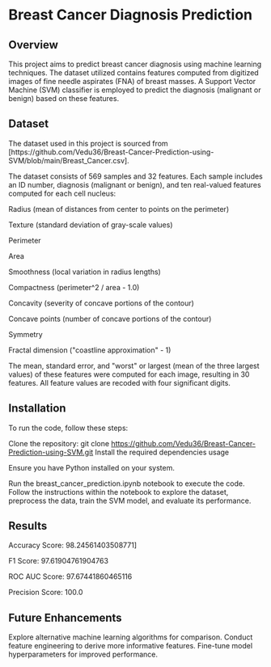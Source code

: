 <h1>Breast Cancer Diagnosis Prediction</h1>

<h2>Overview</h2>
This project aims to predict breast cancer diagnosis using machine learning techniques. The dataset utilized contains features computed from digitized images of fine needle aspirates (FNA) of breast masses. A Support Vector Machine (SVM) classifier is employed to predict the diagnosis (malignant or benign) based on these features.

<h2>Dataset</h2>
The dataset used in this project is sourced from [https://github.com/Vedu36/Breast-Cancer-Prediction-using-SVM/blob/main/Breast_Cancer.csv].

The dataset consists of 569 samples and 32 features. Each sample includes an ID number, diagnosis (malignant or benign), and ten real-valued features computed for each cell nucleus:

Radius (mean of distances from center to points on the perimeter)

Texture (standard deviation of gray-scale values)

Perimeter

Area

Smoothness (local variation in radius lengths)

Compactness (perimeter^2 / area - 1.0)

Concavity (severity of concave portions of the contour)

Concave points (number of concave portions of the contour)

Symmetry

Fractal dimension ("coastline approximation" - 1)

The mean, standard error, and "worst" or largest (mean of the three largest values) of these features were computed for each image, resulting in 30 features. All feature values are recoded with four significant digits. 

<h2>Installation</h2>

To run the code, follow these steps:

Clone the repository: git clone https://github.com/Vedu36/Breast-Cancer-Prediction-using-SVM.git
Install the required dependencies usage

Ensure you have Python installed on your system.

Run the breast_cancer_prediction.ipynb notebook to execute the code.
Follow the instructions within the notebook to explore the dataset, preprocess the data, train the SVM model, and evaluate its performance.

<h2>Results</h2>
  
Accuracy Score: 98.24561403508771]

F1 Score: 97.61904761904763

ROC AUC Score: 97.67441860465116

Precision Score: 100.0

<h2>Future Enhancements</h2>

Explore alternative machine learning algorithms for comparison.
Conduct feature engineering to derive more informative features.
Fine-tune model hyperparameters for improved performance.




